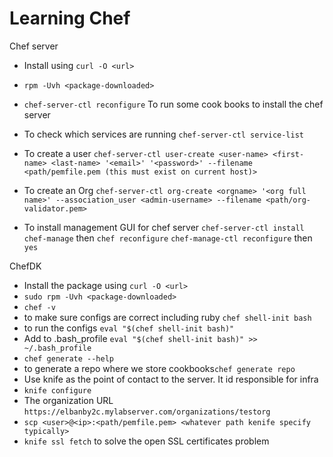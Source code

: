 # Learning Chef

Chef server
 - Install using `curl -O <url>`
 - `rpm -Uvh <package-downloaded>`
 - `chef-server-ctl reconfigure` To run some cook books to install the chef server
 - To check which services are running `chef-server-ctl service-list`
 - To create a user `chef-server-ctl user-create <user-name> <first-name> <last-name> '<email>' '<password>' --filename <path/pemfile.pem (this must exist on current host)>`

 - To create an Org `chef-server-ctl org-create <orgname> '<org full name>' --association_user <admin-username> --filename <path/org-validator.pem>`

 - To install management GUI for chef server
 `chef-server-ctl install chef-manage` then `chef reconfigure`
 `chef-manage-ctl reconfigure` then `yes`


ChefDK
  - Install the package using `curl -O <url>`
  - `sudo rpm -Uvh <package-downloaded>`
  - `chef -v`
  - to make sure configs are correct including ruby `chef shell-init bash`
  - to run the configs `eval "$(chef shell-init bash)"`
  - Add to .bash_profile `eval "$(chef shell-init bash)" >> ~/.bash_profile`
  - `chef generate --help`
  - to generate a repo where we store cookbooks`chef generate repo`
  - Use knife as the point of contact to the server. It id responsible for infra
  - `knife configure`
  - The organization URL `https://elbanby2c.mylabserver.com/organizations/testorg`
  - `scp <user>@<ip>:<path/pemfile.pem> <whatever path kenife specify typically>`
  - `knife ssl fetch` to solve the open SSL certificates problem
